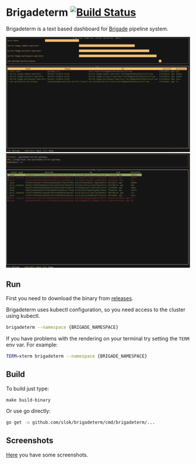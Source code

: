 # Brigadeterm [![Build Status](https://travis-ci.org/slok/brigadeterm.svg?branch=master)](https://travis-ci.org/slok/brigadeterm)

Brigadeterm is a text based dashboard for [Brigade][brigade-url] pipeline system.

![pipelines](screenshots/jobs2.png)
![builds](screenshots/builds.png)

## Run

First you need to download the binary from [releases][releases-url].

Brigadeterm uses kubectl configuration, so you need access to the cluster using kubectl.

```bash
brigadeterm --namespace {BRIGADE_NAMESPACE}
```

If you have problems with the rendering on your terminal try setting the `TERM` env var. For example:

```bash
TERM=xterm brigadeterm --namespace {BRIGADE_NAMESPACE}
```


## Build

To build just type:

```shell
make build-binary
```

Or use go directly:

```bash
go get -u github.com/slok/brigadeterm/cmd/brigadeterm/...
```

## Screenshots

[Here](screenshots) you have some screenshots.

[brigade-url]: https://brigade.sh
[releases-url]: https://github.com/slok/brigadeterm/releases
